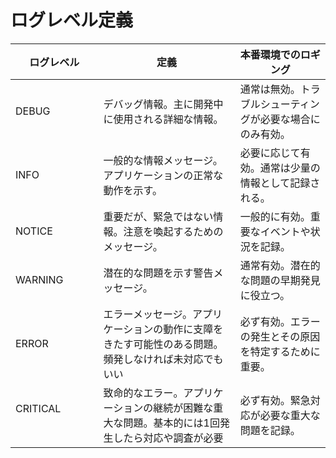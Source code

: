 # ログレベル定義

| ログレベル | 定義 | 本番環境でのロギング |
| ----------------- | -------- | -------- |
| DEBUG 　　　   | デバッグ情報。主に開発中に使用される詳細な情報。 | 通常は無効。トラブルシューティングが必要な場合にのみ有効。 |
| INFO　　　 | 一般的な情報メッセージ。アプリケーションの正常な動作を示す。 | 必要に応じて有効。通常は少量の情報として記録される。 |
| NOTICE　　　 | 重要だが、緊急ではない情報。注意を喚起するためのメッセージ。 | 一般的に有効。重要なイベントや状況を記録。 |
| WARNING　　　 | 潜在的な問題を示す警告メッセージ。 | 通常有効。潜在的な問題の早期発見に役立つ。 |
| ERROR　　　 | エラーメッセージ。アプリケーションの動作に支障をきたす可能性のある問題。頻発しなければ未対応でもいい | 必ず有効。エラーの発生とその原因を特定するために重要。 |
| CRITICAL 　　　| 致命的なエラー。アプリケーションの継続が困難な重大な問題。基本的には1回発生したら対応や調査が必要 | 必ず有効。緊急対応が必要な重大な問題を記録。 |
